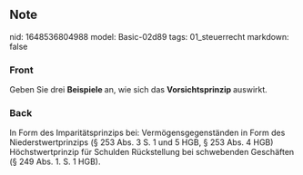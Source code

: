 ## Note
nid: 1648536804988
model: Basic-02d89
tags: 01_steuerrecht
markdown: false

### Front
Geben Sie drei <b>Beispiele </b>an, wie sich das <b>Vorsichtsprinzip </b>auswirkt.

### Back
In Form des Imparitätsprinzips bei:
Vermögensgegenständen in Form des Niederstwertprinzips (§ 253 Abs. 3 S. 1 und 5 HGB, § 253 Abs. 4 HGB)
Höchstwertprinzip für Schulden
Rückstellung bei schwebenden Geschäften (§ 249 Abs. 1. S. 1 HGB).
